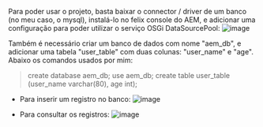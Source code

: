 Para poder usar o projeto, basta baixar o connector / driver de um banco (no meu caso, o mysql), instalá-lo no felix console do AEM, e adicionar uma configuração para poder utilizar o serviço OSGi DataSourcePool:
![image](https://user-images.githubusercontent.com/61244675/162733554-7cdb53c5-8f4c-454e-9b6b-e228646e40dc.png)

Também é necessário criar um banco de dados com nome "aem_db", e adicionar uma tabela "user_table" com duas colunas: "user_name" e "age". Abaixo os comandos usados por mim:
> create database aem_db;
> use aem_db;
> create table user_table (user_name varchar(80), age int);

* Para inserir um registro no banco:
![image](https://user-images.githubusercontent.com/61244675/162734201-284da0bf-f08a-494d-8cba-76c13750d013.png)

* Para consultar os registros:
![image](https://user-images.githubusercontent.com/61244675/162734335-eaf2e856-6310-44e8-9998-4278e1bdf3c4.png)

